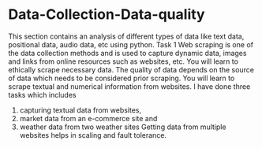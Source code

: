 # Data-Collection-Data-quality
This section contains an analysis of different types of data like text data, positional data, audio data, etc using python.
Task 1
Web scraping is one of the data collection methods and is used to capture dynamic data, images and links from
online resources such as websites, etc. You will learn to ethically scrape necessary data. The
quality of data depends on the source of data which needs to be considered prior scraping.
You will learn to scrape textual and numerical information from websites. I have done three tasks which includes
1. capturing textual data from websites, 
2. market data from an e-commerce site and 
3. weather data from two weather sites
Getting data from multiple websites helps in scaling and fault tolerance.
